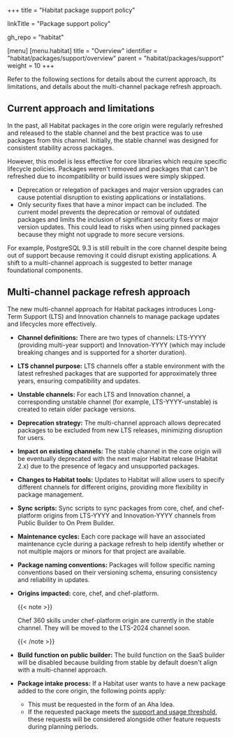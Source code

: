 +++
title = "Habitat package support policy"

linkTitle = "Package support policy"

gh_repo = "habitat"

[menu]
  [menu.habitat]
    title = "Overview"
    identifier = "habitat/packages/support/overview"
    parent = "habitat/packages/support"
    weight = 10
+++

Refer to the following sections for details about the current approach, its limitations, and details about the multi-channel package refresh approach.

## Current approach and limitations

In the past, all Habitat packages in the core origin were regularly refreshed and released to the stable channel
and the best practice was to use packages from this channel.
Initially, the stable channel was designed for consistent stability across packages.

However, this model is less effective for core libraries which require specific lifecycle policies.
Packages weren't removed and packages that can't be refreshed due to incompatibility or build issues were simply skipped.

- Deprecation or relegation of packages and major version upgrades can cause potential disruption to existing applications or installations.
- Only security fixes that have a minor impact can be included. The current model prevents the deprecation or removal of outdated packages and limits the inclusion of significant security fixes or major version updates. This could lead to risks when using pinned packages because they might not upgrade to more secure versions.

For example, PostgreSQL 9.3 is still rebuilt in the core channel despite being out of support because removing it could disrupt existing applications. A shift to a multi-channel approach is suggested to better manage foundational components.

## Multi-channel package refresh approach

The new multi-channel approach for Habitat packages introduces Long-Term Support (LTS) and Innovation channels to manage package updates and lifecycles more effectively.

- **Channel definitions:** There are two types of channels: LTS-YYYY (providing multi-year support) and Innovation-YYYY (which may include breaking changes and is supported for a shorter duration).
- **LTS channel purpose:** LTS channels offer a stable environment with the latest refreshed packages that are supported for approximately three years, ensuring compatibility and updates.
- **Unstable channels:** For each LTS and Innovation channel, a corresponding unstable channel (for example, LTS-YYYY-unstable) is created to retain older package versions.
- **Deprecation strategy:** The multi-channel approach allows deprecated packages to be excluded from new LTS releases, minimizing disruption for users.
- **Impact on existing channels:** The stable channel in the core origin will be eventually deprecated with the next major Habitat release (Habitat 2.x) due to the presence of legacy and unsupported packages.
- **Changes to Habitat tools:** Updates to Habitat will allow users to specify different channels for different origins, providing more flexibility in package management.
- **Sync scripts:** Sync scripts to sync packages from core, chef, and chef-platform origins from LTS-YYYY and Innovation-YYYY channels from Public Builder to On Prem Builder.
- **Maintenance cycles:** Each core package will have an associated maintenance cycle during a package refresh to help identify whether or not multiple majors or minors for that project are available.
- **Package naming conventions:** Packages will follow specific naming conventions based on their versioning schema, ensuring consistency and reliability in updates.
- **Origins impacted:** core, chef, and chef-platform.

    {{< note >}}

    Chef 360 skills under chef-platform origin are currently in the stable channel. They will be moved to the LTS-2024 channel soon.

    {{< /note >}}

- **Build function on public builder:** The build function on the SaaS builder will be disabled because building from stable by default doesn't align with a multi-channel approach.
- **Package intake process:** If a Habitat user wants to have a new package added to the core origin, the following points apply:
  - This must be requested in the form of an Aha Idea.
  - If the requested package meets the [support and usage threshold](thresholds), these requests will be considered alongside other feature requests during planning periods.
